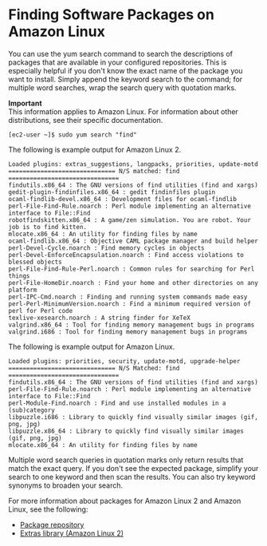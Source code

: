 # Finding Software Packages on Amazon Linux<a name="find-software"></a>

You can use the yum search command to search the descriptions of packages that are available in your configured repositories\. This is especially helpful if you don't know the exact name of the package you want to install\. Simply append the keyword search to the command; for multiple word searches, wrap the search query with quotation marks\.

**Important**  
This information applies to Amazon Linux\. For information about other distributions, see their specific documentation\.

```
[ec2-user ~]$ sudo yum search "find"
```

The following is example output for Amazon Linux 2\.

```
Loaded plugins: extras_suggestions, langpacks, priorities, update-motd
============================== N/S matched: find ===============================
findutils.x86_64 : The GNU versions of find utilities (find and xargs)
gedit-plugin-findinfiles.x86_64 : gedit findinfiles plugin
ocaml-findlib-devel.x86_64 : Development files for ocaml-findlib
perl-File-Find-Rule.noarch : Perl module implementing an alternative interface to File::Find
robotfindskitten.x86_64 : A game/zen simulation. You are robot. Your job is to find kitten.
mlocate.x86_64 : An utility for finding files by name
ocaml-findlib.x86_64 : Objective CAML package manager and build helper
perl-Devel-Cycle.noarch : Find memory cycles in objects
perl-Devel-EnforceEncapsulation.noarch : Find access violations to blessed objects
perl-File-Find-Rule-Perl.noarch : Common rules for searching for Perl things
perl-File-HomeDir.noarch : Find your home and other directories on any platform
perl-IPC-Cmd.noarch : Finding and running system commands made easy
perl-Perl-MinimumVersion.noarch : Find a minimum required version of perl for Perl code
texlive-xesearch.noarch : A string finder for XeTeX
valgrind.x86_64 : Tool for finding memory management bugs in programs
valgrind.i686 : Tool for finding memory management bugs in programs
```

The following is example output for Amazon Linux\.

```
Loaded plugins: priorities, security, update-motd, upgrade-helper
============================== N/S Matched: find ===============================
findutils.x86_64 : The GNU versions of find utilities (find and xargs)
perl-File-Find-Rule.noarch : Perl module implementing an alternative interface to File::Find
perl-Module-Find.noarch : Find and use installed modules in a (sub)category
libpuzzle.i686 : Library to quickly find visually similar images (gif, png, jpg)
libpuzzle.x86_64 : Library to quickly find visually similar images (gif, png, jpg)
mlocate.x86_64 : An utility for finding files by name
```

Multiple word search queries in quotation marks only return results that match the exact query\. If you don't see the expected package, simplify your search to one keyword and then scan the results\. You can also try keyword synonyms to broaden your search\.

For more information about packages for Amazon Linux 2 and Amazon Linux, see the following:
+ [Package repository](amazon-linux-ami-basics.md#package-repository)
+ [Extras library \(Amazon Linux 2\)](amazon-linux-ami-basics.md#extras-library)